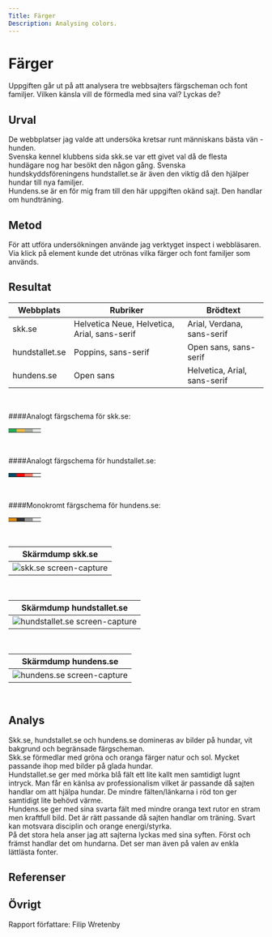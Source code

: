```yaml
---
Title: Färger
Description: Analysing colors.
---
```

Färger
==========================

Uppgiften går ut på att analysera tre webbsajters färgscheman och font familjer. Vilken känsla vill de förmedla med sina val? Lyckas de?

Urval
-----------------------

De webbplatser jag valde att undersöka kretsar runt människans bästa vän - hunden.<br>
Svenska kennel klubbens sida skk.se var ett givet val då de flesta hundägare nog har besökt den någon gång.
Svenska hundskyddsföreningens hundstallet.se är även den viktig då den hjälper hundar till nya familjer.<br>
Hundens.se är en för mig fram till den här uppgiften okänd sajt. Den handlar om hundträning.

Metod
-----------------------

För att utföra undersökningen använde jag verktyget inspect i webbläsaren. Via klick på element kunde det utrönas vilka färger och font familjer som används.

Resultat
-----------------------

| Webbplats | Rubriker | Brödtext |
| --------- | -------- | -------- |
| skk.se | Helvetica Neue, Helvetica, Arial, sans-serif | Arial, Verdana, sans-serif |
| hundstallet.se | Poppins, sans-serif | Open sans, sans-serif |
| hundens.se | Open sans | Helvetica, Arial, sans-serif |

<br>

####Analogt färgschema för skk.se:
<table class="color-table">
<tr>
<td style="background-color: #24B258">
<td style="background-color: hsl(41, 90%, 61%)">
<td style="background-color: #ABB0A5">
<td style="background-color: #EBEBE9">
</tr>
</table>

<br>

####Analogt färgschema för hundstallet.se:
<table class="color-table">
<tr>
<td style="background-color: #004B66">
<td style="background-color: #FF0000">
<td style="background-color: #F67365">
<td style="background-color: #F2F5F8">
</tr>
</table>

<br>

####Monokromt färgschema för hundens.se:
<table class="color-table">
<tr>
<td style="background-color: #E58B01">
<td style="background-color: #333333">
<td style="background-color: #9B9B9B">
<td style="background-color: #fff">
</tr>
</table>

<br>

| Skärmdump skk.se |
| ------------ | 
| ![skk.se screen-capture](%base_url%?image/skk-500.jpg) |

<br>

| Skärmdump hundstallet.se |
| ------------ | 
| ![hundstallet.se screen-capture](%base_url%?image/hundstallet-500.jpg) |

<br>

| Skärmdump hundens.se |
| ------------ | 
| ![hundens.se screen-capture](%base_url%?image/hundens-500.jpg) |

<br>

Analys
-----------------------

Skk.se, hundstallet.se och hundens.se domineras av bilder på hundar, vit bakgrund och begränsade färgscheman.<br>
Skk.se förmedlar med gröna och oranga färger natur och sol. Mycket passande ihop med bilder på glada hundar.<br>
Hundstallet.se ger med mörka blå fält ett lite kallt men samtidigt lugnt intryck. Man får en känlsa av professionalism vilket är passande då sajten handlar om att hjälpa hundar. De mindre fälten/länkarna i röd ton ger samtidigt lite behövd värme.<br>
Hundens.se ger med sina svarta fält med mindre oranga text rutor en stram men kraftfull bild. Det är rätt passande då sajten handlar om träning. Svart kan motsvara disciplin och orange energi/styrka.<br>
På det stora hela anser jag att sajterna lyckas med sina syften. Först och främst handlar det om hundarna. Det ser man även på valen av enkla lättlästa fonter.

Referenser
-----------------------


Övrigt
-----------------------

Rapport författare: Filip Wretenby
